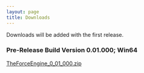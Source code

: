 ```yaml
---
layout: page
title: Downloads
---
```


Downloads will be added with the first release.

### Pre-Release Build Version 0.01.000; Win64
[TheForceEngine_0_01_000.zip](TheForceEngine_0_01_000.zip)
